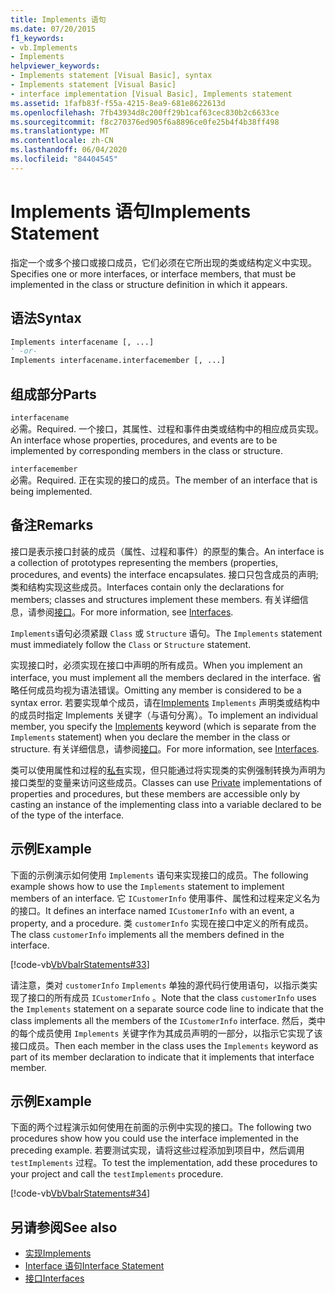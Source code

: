 ```yaml
---
title: Implements 语句
ms.date: 07/20/2015
f1_keywords:
- vb.Implements
- Implements
helpviewer_keywords:
- Implements statement [Visual Basic], syntax
- Implements statement [Visual Basic]
- interface implementation [Visual Basic], Implements statement
ms.assetid: 1fafb83f-f55a-4215-8ea9-681e8622613d
ms.openlocfilehash: 7fb43934d8c200ff29b1caf63cec830b2c6633ce
ms.sourcegitcommit: f8c270376ed905f6a8896ce0fe25b4f4b38ff498
ms.translationtype: MT
ms.contentlocale: zh-CN
ms.lasthandoff: 06/04/2020
ms.locfileid: "84404545"
---
```

# <a name="implements-statement"></a><span data-ttu-id="b7f3f-102">Implements 语句</span><span class="sxs-lookup"><span data-stu-id="b7f3f-102">Implements Statement</span></span>
<span data-ttu-id="b7f3f-103">指定一个或多个接口或接口成员，它们必须在它所出现的类或结构定义中实现。</span><span class="sxs-lookup"><span data-stu-id="b7f3f-103">Specifies one or more interfaces, or interface members, that must be implemented in the class or structure definition in which it appears.</span></span>  
  
## <a name="syntax"></a><span data-ttu-id="b7f3f-104">语法</span><span class="sxs-lookup"><span data-stu-id="b7f3f-104">Syntax</span></span>  
  
```vb  
Implements interfacename [, ...]  
' -or-  
Implements interfacename.interfacemember [, ...]  
```  
  
## <a name="parts"></a><span data-ttu-id="b7f3f-105">组成部分</span><span class="sxs-lookup"><span data-stu-id="b7f3f-105">Parts</span></span>  
 `interfacename`  
 <span data-ttu-id="b7f3f-106">必需。</span><span class="sxs-lookup"><span data-stu-id="b7f3f-106">Required.</span></span> <span data-ttu-id="b7f3f-107">一个接口，其属性、过程和事件由类或结构中的相应成员实现。</span><span class="sxs-lookup"><span data-stu-id="b7f3f-107">An interface whose properties, procedures, and events are to be implemented by corresponding members in the class or structure.</span></span>  
  
 `interfacemember`  
 <span data-ttu-id="b7f3f-108">必需。</span><span class="sxs-lookup"><span data-stu-id="b7f3f-108">Required.</span></span> <span data-ttu-id="b7f3f-109">正在实现的接口的成员。</span><span class="sxs-lookup"><span data-stu-id="b7f3f-109">The member of an interface that is being implemented.</span></span>  
  
## <a name="remarks"></a><span data-ttu-id="b7f3f-110">备注</span><span class="sxs-lookup"><span data-stu-id="b7f3f-110">Remarks</span></span>  
 <span data-ttu-id="b7f3f-111">接口是表示接口封装的成员（属性、过程和事件）的原型的集合。</span><span class="sxs-lookup"><span data-stu-id="b7f3f-111">An interface is a collection of prototypes representing the members (properties, procedures, and events) the interface encapsulates.</span></span> <span data-ttu-id="b7f3f-112">接口只包含成员的声明;类和结构实现这些成员。</span><span class="sxs-lookup"><span data-stu-id="b7f3f-112">Interfaces contain only the declarations for members; classes and structures implement these members.</span></span> <span data-ttu-id="b7f3f-113">有关详细信息，请参阅[接口](../../programming-guide/language-features/interfaces/index.md)。</span><span class="sxs-lookup"><span data-stu-id="b7f3f-113">For more information, see [Interfaces](../../programming-guide/language-features/interfaces/index.md).</span></span>  
  
 <span data-ttu-id="b7f3f-114">`Implements`语句必须紧跟 `Class` 或 `Structure` 语句。</span><span class="sxs-lookup"><span data-stu-id="b7f3f-114">The `Implements` statement must immediately follow the `Class` or `Structure` statement.</span></span>  
  
 <span data-ttu-id="b7f3f-115">实现接口时，必须实现在接口中声明的所有成员。</span><span class="sxs-lookup"><span data-stu-id="b7f3f-115">When you implement an interface, you must implement all the members declared in the interface.</span></span> <span data-ttu-id="b7f3f-116">省略任何成员均视为语法错误。</span><span class="sxs-lookup"><span data-stu-id="b7f3f-116">Omitting any member is considered to be a syntax error.</span></span> <span data-ttu-id="b7f3f-117">若要实现单个成员，请在[Implements](implements-clause.md) `Implements` 声明类或结构中的成员时指定 Implements 关键字（与语句分离）。</span><span class="sxs-lookup"><span data-stu-id="b7f3f-117">To implement an individual member, you specify the [Implements](implements-clause.md) keyword (which is separate from the `Implements` statement) when you declare the member in the class or structure.</span></span> <span data-ttu-id="b7f3f-118">有关详细信息，请参阅[接口](../../programming-guide/language-features/interfaces/index.md)。</span><span class="sxs-lookup"><span data-stu-id="b7f3f-118">For more information, see [Interfaces](../../programming-guide/language-features/interfaces/index.md).</span></span>  
  
 <span data-ttu-id="b7f3f-119">类可以使用属性和过程的[私有](../modifiers/private.md)实现，但只能通过将实现类的实例强制转换为声明为接口类型的变量来访问这些成员。</span><span class="sxs-lookup"><span data-stu-id="b7f3f-119">Classes can use [Private](../modifiers/private.md) implementations of properties and procedures, but these members are accessible only by casting an instance of the implementing class into a variable declared to be of the type of the interface.</span></span>  
  
## <a name="example"></a><span data-ttu-id="b7f3f-120">示例</span><span class="sxs-lookup"><span data-stu-id="b7f3f-120">Example</span></span>  
 <span data-ttu-id="b7f3f-121">下面的示例演示如何使用 `Implements` 语句来实现接口的成员。</span><span class="sxs-lookup"><span data-stu-id="b7f3f-121">The following example shows how to use the `Implements` statement to implement members of an interface.</span></span> <span data-ttu-id="b7f3f-122">它 `ICustomerInfo` 使用事件、属性和过程来定义名为的接口。</span><span class="sxs-lookup"><span data-stu-id="b7f3f-122">It defines an interface named `ICustomerInfo` with an event, a property, and a procedure.</span></span> <span data-ttu-id="b7f3f-123">类 `customerInfo` 实现在接口中定义的所有成员。</span><span class="sxs-lookup"><span data-stu-id="b7f3f-123">The class `customerInfo` implements all the members defined in the interface.</span></span>  
  
 [!code-vb[VbVbalrStatements#33](~/samples/snippets/visualbasic/VS_Snippets_VBCSharp/VbVbalrStatements/VB/Class1.vb#33)]  
  
 <span data-ttu-id="b7f3f-124">请注意，类对 `customerInfo` `Implements` 单独的源代码行使用语句，以指示类实现了接口的所有成员 `ICustomerInfo` 。</span><span class="sxs-lookup"><span data-stu-id="b7f3f-124">Note that the class `customerInfo` uses the `Implements` statement on a separate source code line to indicate that the class implements all the members of the `ICustomerInfo` interface.</span></span> <span data-ttu-id="b7f3f-125">然后，类中的每个成员使用 `Implements` 关键字作为其成员声明的一部分，以指示它实现了该接口成员。</span><span class="sxs-lookup"><span data-stu-id="b7f3f-125">Then each member in the class uses the `Implements` keyword as part of its member declaration to indicate that it implements that interface member.</span></span>  
  
## <a name="example"></a><span data-ttu-id="b7f3f-126">示例</span><span class="sxs-lookup"><span data-stu-id="b7f3f-126">Example</span></span>  
 <span data-ttu-id="b7f3f-127">下面的两个过程演示如何使用在前面的示例中实现的接口。</span><span class="sxs-lookup"><span data-stu-id="b7f3f-127">The following two procedures show how you could use the interface implemented in the preceding example.</span></span> <span data-ttu-id="b7f3f-128">若要测试实现，请将这些过程添加到项目中，然后调用 `testImplements` 过程。</span><span class="sxs-lookup"><span data-stu-id="b7f3f-128">To test the implementation, add these procedures to your project and call the `testImplements` procedure.</span></span>  
  
 [!code-vb[VbVbalrStatements#34](~/samples/snippets/visualbasic/VS_Snippets_VBCSharp/VbVbalrStatements/VB/Class1.vb#34)]  
  
## <a name="see-also"></a><span data-ttu-id="b7f3f-129">另请参阅</span><span class="sxs-lookup"><span data-stu-id="b7f3f-129">See also</span></span>

- [<span data-ttu-id="b7f3f-130">实现</span><span class="sxs-lookup"><span data-stu-id="b7f3f-130">Implements</span></span>](implements-clause.md)
- [<span data-ttu-id="b7f3f-131">Interface 语句</span><span class="sxs-lookup"><span data-stu-id="b7f3f-131">Interface Statement</span></span>](interface-statement.md)
- [<span data-ttu-id="b7f3f-132">接口</span><span class="sxs-lookup"><span data-stu-id="b7f3f-132">Interfaces</span></span>](../../programming-guide/language-features/interfaces/index.md)
